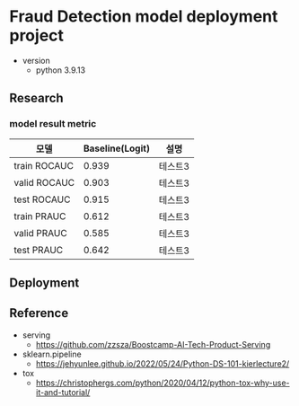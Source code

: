 # Fraud Detection model deployment project

- version
    - python 3.9.13
## Research
### model result metric
|모델|Baseline(Logit)|설명|
|------|---|---|
|train ROCAUC|0.939|테스트3|
|valid ROCAUC|0.903|테스트3|
|test ROCAUC|0.915|테스트3|
|train PRAUC|0.612|테스트3|
|valid PRAUC|0.585|테스트3|
|test PRAUC|0.642|테스트3|

## Deployment

## Reference
- serving
    - https://github.com/zzsza/Boostcamp-AI-Tech-Product-Serving
- sklearn.pipeline
    - https://jehyunlee.github.io/2022/05/24/Python-DS-101-kierlecture2/
- tox
    - https://christophergs.com/python/2020/04/12/python-tox-why-use-it-and-tutorial/